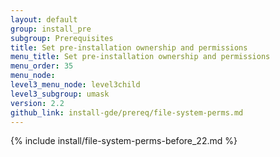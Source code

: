 ```yaml
---
layout: default
group: install_pre
subgroup: Prerequisites
title: Set pre-installation ownership and permissions
menu_title: Set pre-installation ownership and permissions
menu_order: 35
menu_node: 
level3_menu_node: level3child
level3_subgroup: umask
version: 2.2
github_link: install-gde/prereq/file-system-perms.md
---
```


{% include install/file-system-perms-before_22.md %}
